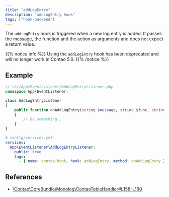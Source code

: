 ```yaml
---
title: "addLogEntry"
description: "addLogEntry hook"
tags: ["hook-backend"]
---
```


The `addLogEntry` hook is triggered when a new log entry is added. It passes
the message, the function and the action as arguments and does not expect 
a return value.

{{% notice info %}}
Using the `addLogEntry` hook has been deprecated and will no longer work in Contao 5.0.
{{% /notice %}}


## Example

```php
// src/App/EventListener/AddLogEntryListener.php
namespace App\EventListener;

class AddLogEntryListener
{
    public function onAddLogEntry(string $message, string $func, string $action): void
    {
        // Do something …
    }
}
```

```yml
# config/services.yml
services:
  App\EventListener\AddLogEntryListener:
    public: true
    tags:
      - { name: contao.hook, hook: addLogEntry, method: onAddLogEntry }
```

## References

* [\Contao\CoreBundle\Monolog\ContaoTableHandler#L158-L160](https://github.com/contao/contao/blob/4.7.6/core-bundle/src/Monolog/ContaoTableHandler.php#L158-L160)
